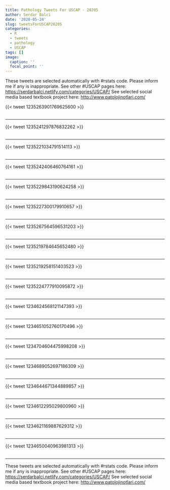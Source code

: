 ```yaml
---
title: Pathology Tweets For USCAP - 20205
author: Serdar Balci
date: '2020-05-24'
slug: tweetsForUSCAP20205
categories:
  - R
  - tweets
  - pathology
  - USCAP
tags: []
image:
  caption: ''
  focal_point: ''
---
```



These tweets are selected automatically with #rstats code. Please inform me if any is inappropriate.
See other #USCAP pages here: https://serdarbalci.netlify.com/categories/USCAP/ 
See selected social media based textbook project here: http://www.patolojinotlari.com/

{{< tweet 1235263901769625600 >}}
<br>
<br>
<hr>
{{< tweet 1235241297876832262 >}}
<br>
<br>
<hr>
{{< tweet 1235221034791514113 >}}
<br>
<br>
<hr>
{{< tweet 1235242406460764161 >}}
<br>
<br>
<hr>
{{< tweet 1235229843190624258 >}}
<br>
<br>
<hr>
{{< tweet 1235227300179910657 >}}
<br>
<br>
<hr>
{{< tweet 1235267564596531203 >}}
<br>
<br>
<hr>
{{< tweet 1235219784645652480 >}}
<br>
<br>
<hr>
{{< tweet 1235219258151403523 >}}
<br>
<br>
<hr>
{{< tweet 1235224777910095872 >}}
<br>
<br>
<hr>
{{< tweet 1234624568121147393 >}}
<br>
<br>
<hr>
{{< tweet 1234651052760170496 >}}
<br>
<br>
<hr>
{{< tweet 1234704604475998208 >}}
<br>
<br>
<hr>
{{< tweet 1234689052697186309 >}}
<br>
<br>
<hr>
{{< tweet 1234644671344889857 >}}
<br>
<br>
<hr>
{{< tweet 1234612295029800960 >}}
<br>
<br>
<hr>
{{< tweet 1234621169887629312 >}}
<br>
<br>
<hr>
{{< tweet 1234650040963981313 >}}
<br>
<br>
<hr>


These tweets are selected automatically with #rstats code. Please inform me if any is inappropriate.
See other #USCAP pages here: https://serdarbalci.netlify.com/categories/USCAP/ 
See selected social media based textbook project here: http://www.patolojinotlari.com/
